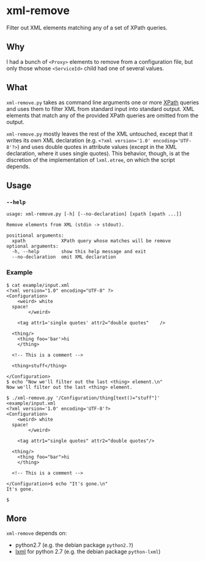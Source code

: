 xml-remove
==========
Filter out XML elements matching any of a set of XPath queries.

Why
---
I had a bunch of `<Proxy>` elements to remove from a configuration file, but
only those whose `<ServiceId>` child had one of several values.

What
----
`xml-remove.py` takes as command line arguments one or more [XPath][xpath]
queries and uses them to filter XML from standard input into standard output.
XML elements that match any of the provided XPath queries are omitted from the
output.

`xml-remove.py` mostly leaves the rest of the XML untouched, except that it
writes its own XML declaration (e.g. `<?xml version='1.0' encoding='UTF-8'?>`)
and uses double quotes in attribute values (except in the XML declaration,
where it uses single quotes). This behavior, though, is at the discretion of
the implementation of `lxml.etree`, on which the script depends.

Usage
-----
### `--help`
```
usage: xml-remove.py [-h] [--no-declaration] [xpath [xpath ...]]

Remove elements from XML (stdin -> stdout).

positional arguments:
  xpath             XPath query whose matches will be remove
optional arguments:
  -h, --help        show this help message and exit
  --no-declaration  omit XML declaration
```

### Example

```
$ cat example/input.xml
<?xml version="1.0" encoding="UTF-8" ?>
<Configuration>
    <weird> white
  space!
        </weird>

    <tag attr1='single quotes' attr2="double quotes"    />

  <thing/>
    <thing foo='bar'>hi
    </thing>

  <!-- This is a comment -->

  <thing>stuff</thing>

</Configuration>
$ echo "Now we'll filter out the last <thing> element.\n"
Now we'll filter out the last <thing> element.

$ ./xml-remove.py '/Configuration/thing[text()="stuff"]' <example/input.xml
<?xml version='1.0' encoding='UTF-8'?>
<Configuration>
    <weird> white
  space!
        </weird>

    <tag attr1="single quotes" attr2="double quotes"/>

  <thing/>
    <thing foo="bar">hi
    </thing>

  <!-- This is a comment -->

</Configuration>$ echo "It's gone.\n"
It's gone.

$
```

More
----
`xml-remove` depends on:

- python2.7 (e.g. the debian package `python2.7`)
- [lxml][lxml] for python 2.7 (e.g. the debian package `python-lxml`)

[xpath]: https://www.w3.org/TR/xpath/
[lxml]: http://lxml.de/